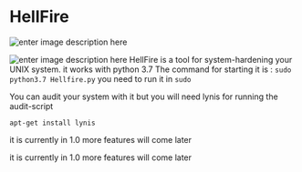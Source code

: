 ﻿# HellFire

![enter image description here](https://thedefensepost.com/wp-content/uploads/2017/12/ah-1y-viper-hellfire-3183047-1170x610.jpg)

![enter image description here](https://img.shields.io/badge/Release-V1.0-success.svg)
HellFire is a tool for system-hardening your UNIX system. 
it works with python 3.7
The command for starting it is :
	`sudo python3.7 Hellfire.py`
you need to run it in `sudo` 

You can audit your system with it but you will need lynis for running the audit-script 

    apt-get install lynis

it is currently in 1.0 more features will come later 



it is currently in 1.0 more features will come later 



